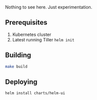 Nothing to see here. Just experimentation.

## Prerequisites
1. Kubernetes cluster
2. Latest running Tiller `helm init`

## Building
```bash
make build
```

## Deploying
```bash
helm install charts/helm-ui
```
